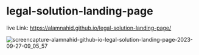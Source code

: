 ﻿# legal-solution-landing-page

 live Link: https://alamnahid.github.io/legal-solution-landing-page/

 
![screencapture-alamnahid-github-io-legal-solution-landing-page-2023-09-27-09_05_57](https://github.com/alamnahid/legal-solution-landing-page/assets/138557372/da63bb4b-54ec-4a4a-aeec-b59cdd5ff533)
